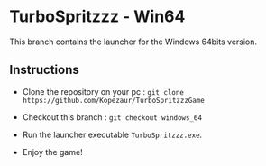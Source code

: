 # TurboSpritzzz - Win64

This branch contains the launcher for the Windows 64bits version.


## Instructions

* Clone the repository on your pc : `git clone https://github.com/Kopezaur/TurboSpritzzzGame` 

* Checkout this branch : `git checkout windows_64`

* Run the launcher executable `TurboSpritzzz.exe`.

* Enjoy the game!
